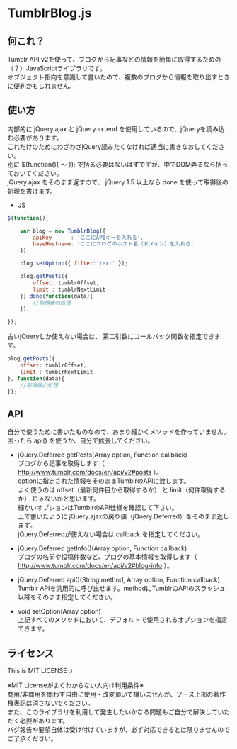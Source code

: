 TumblrBlog.js
=============

何これ？
--------
Tumblr API v2を使って、ブログから記事などの情報を簡単に取得するための（？）JavaScriptライブラリです。<br>
オブジェクト指向を意識して書いたので、複数のブログから情報を取り出すときに便利かもしれません。<br>


使い方
------
内部的に jQuery.ajax と jQuery.extend を使用しているので、jQueryを読み込む必要があります。<br>
これだけのためにわざわざjQuery読みたくなければ適当に書きなおしてください。<br>
別に $(function(){ 〜 }); で括る必要はないはずですが、中でDOM弄るなら括っておいてください。<br>
jQuery.ajax をそのまま返すので、 jQuery 1.5 以上なら done を使って取得後の処理を書けます。

* JS<br>
```javascript
$(function(){

	var blog = new TumblrBlog({
		apiKey      : 'ここにAPIキーを入れる',
		baseHostname: 'ここにブログのホスト名（ドメイン）を入れる'
	});

	blog.setOption({ filter:'text' });

	blog.getPosts({
		offset: tumblrOffset,
		limit : tumblrNextLimit
	}).done(function(data){
		//取得後の処理
	});

});
```

古いjQueryしか使えない場合は、 第二引数にコールバック関数を指定できます。

```javascript
blog.getPosts({
	offset: tumblrOffset,
	limit : tumblrNextLimit
}, function(data){
	//取得後の処理
});
```


API
---
自分で使うために書いたものなので、あまり細かくメソッドを作っていません。<br>
困ったら api() を使うか、自分で拡張してください。

* jQuery.Deferred getPosts(Array option, Function callback)<br>
  ブログから記事を取得します（ http://www.tumblr.com/docs/en/api/v2#posts ）。<br>
  optionに指定された情報をそのままTumblrのAPIに渡します。<br>
  よく使うのは offset（最新何件目から取得するか） と limit（何件取得するか） じゃないかと思います。<br>
  細かいオプションはTumblrのAPI仕様を確認して下さい。<br>
  上で書いたように jQuery.ajaxの戻り値（jQuery.Deferred）をそのまま返します。<br>
  jQuery.Deferredが使えない場合は callback を指定してください。

* jQuery.Deferred getInfo()(Array option, Function callback)<br>
  ブログの名前や投稿件数など、ブログの基本情報を取得します（ http://www.tumblr.com/docs/en/api/v2#blog-info ）。

* jQuery.Deferred api()(String method, Array option, Function callback)<br>
  Tumblr APIを汎用的に呼び出せます。methodにTumblrのAPIのスラッシュ以降をそのまま指定してください。

* void setOption(Array option)<br>
  上記すべてのメソッドにおいて、デフォルトで使用されるオプションを指定できます。


ライセンス
----------
This is MIT LICENSE :)

※MIT Licenseがよくわからない人向け利用条件※<br>
商用/非商用を問わず自由に使用・改変頂いて構いませんが、ソース上部の著作権表記は消さないでください。<br>
また、このライブラリを利用して発生したいかなる問題もご自分で解決していただく必要があります。<br>
バグ報告や要望自体は受け付けていますが、必ず対応できるとは限りませんのでご了承ください。
